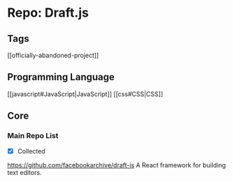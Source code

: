 # Repo: Draft.js

## Tags
[[officially-abandoned-project]]
## Programming Language
[[javascript#JavaScript|JavaScript]] [[css#CSS|CSS]]
## Core

### Main Repo List

- [X] Collected

https://github.com/facebookarchive/draft-js
A React framework for building text editors. 
